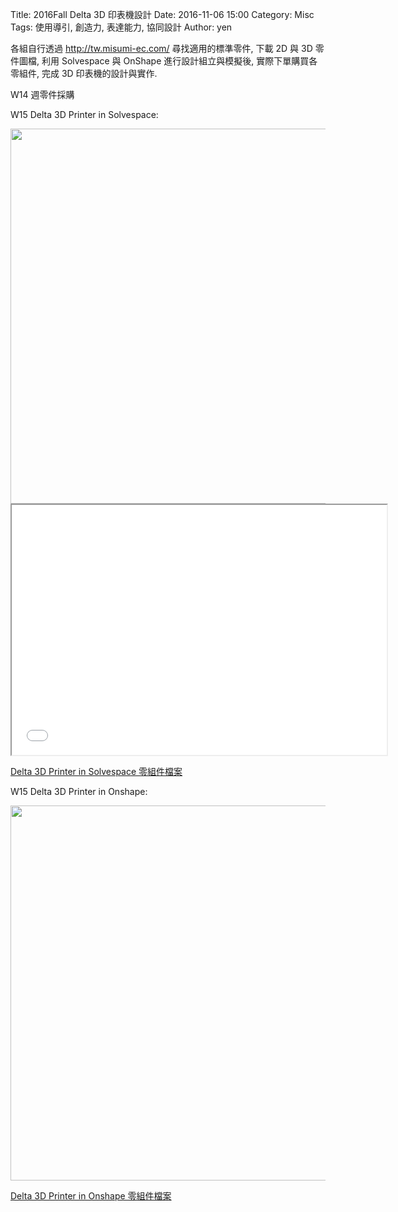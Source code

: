 Title: 2016Fall Delta 3D 印表機設計
Date: 2016-11-06 15:00
Category: Misc
Tags: 使用導引, 創造力, 表達能力, 協同設計
Author: yen

各組自行透過 <a href="http://tw.misumi-ec.com/">http://tw.misumi-ec.com/</a> 尋找適用的標準零件, 下載 2D 與 3D 零件圖檔, 利用 Solvespace 與 OnShape 進行設計組立與模擬後, 實際下單購買各零組件, 完成 3D 印表機的設計與實作.

<!-- PELICAN_END_SUMMARY -->

W14 週零件採購

W15 Delta 3D Printer in Solvespace:

<img src="../data/w15/solvespace_printer.png" width="600" />

<iframe src="./../data/threejs/delta_in_solvespace.html" width="600" height="400"></iframe>

<a href="https://github.com/mdecourse/2016fallcadp/blob/gh-pages/course/delta_printer_v2.7z">Delta 3D Printer in Solvespace 零組件檔案</a>

W15 Delta 3D Printer in Onshape:

<img src="../data/w15/onshape_printer.png" width="600" />

<a href="https://cad.onshape.com/documents/5857da172c6401109cd59c40/w/3c12983596f0b655e19c8242/e/acc3c9a33b806c014834c490">Delta 3D Printer in Onshape 零組件檔案</a>
